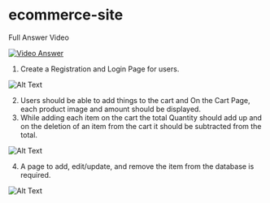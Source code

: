 # ecommerce-site

Full Answer Video

[![Video Answer](https://i.ytimg.com/vi/XtP5KfL4-rQ/maxresdefault.jpg)](https://youtu.be/XtP5KfL4-rQ "Video Answer") 

1. Create a Registration and Login Page for users.

![Alt Text](https://media.giphy.com/media/v1.Y2lkPTc5MGI3NjExNGMxZmVmMzU3NjZjYTMyMWE4MTc5ZmZhNDQ2OTRlYTY0MGIzMzRkOCZlcD12MV9pbnRlcm5hbF9naWZzX2dpZklkJmN0PWc/3fBBwIo5tab6klQ1A0/giphy.gif)

2. Users should be able to add things to the cart and On the Cart Page, each product image and amount should be displayed.
3. While adding each item on the cart the total Quantity should add up and on the deletion of an item from the cart it should be subtracted from the total.

![Alt Text](https://media.giphy.com/media/v1.Y2lkPTc5MGI3NjExNzY0MjlhZDhkNDdjMmFiOWYyNzNhY2RlZWI0NDVjNDY2ZWZmYWUyNCZlcD12MV9pbnRlcm5hbF9naWZzX2dpZklkJmN0PWc/adzNS6yPFSa6MWsCCu/giphy.gif)

4. A page to add, edit/update, and remove the item from the database is required.
 
 ![Alt Text](https://media.giphy.com/media/v1.Y2lkPTc5MGI3NjExNjk4ZTljYWE3YzhiZmVkN2ZjYmZjNmQzZTFjNmM0OTU4ODdhMGQ5NiZlcD12MV9pbnRlcm5hbF9naWZzX2dpZklkJmN0PWc/MeRx5nbwCyqiG20juY/giphy.gif)
